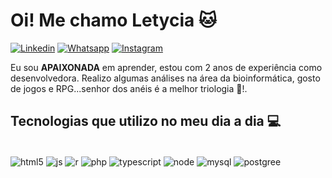
<h1>Oi! Me chamo Letycia 🐱</h1>

[![Linkedin](https://img.shields.io/badge/LinkedIn-0077B5?style=for-the-badge&logo=linkedin&logoColor=white)](https://www.linkedin.com/in/letycia-oliveira-1541381a5/)
[![Whatsapp](https://img.shields.io/badge/WhatsApp-25D366?style=for-the-badge&logo=whatsapp&logoColor=white)](http://wa.me/551952430901)
[![Instagram](https://img.shields.io/badge/Instagram-E4405F?style=for-the-badge&logo=instagram&logoColor=white)](https://www.instagram.com/l_amaterasu)

<p>Eu sou <strong>APAIXONADA</strong> em aprender, estou com 2 anos de experiência como desenvolvedora. Realizo algumas análises na área da bioinformática, gosto de jogos e RPG...senhor dos anéis é a melhor triologia 💚!.</p>

<h2>Tecnologias que utilizo no meu dia a dia 💻</h2>

<div style="display: inline_block"><br/>
  <img align="center" alt="html5" src="https://img.shields.io/badge/HTML5-E34F26?style=for-the-badge&logo=html5&logoColor=white"/>
  <img align="center" alt="js" src="https://img.shields.io/badge/JavaScript-F7DF1E?style=for-the-badge&logo=javascript&logoColor=black"/>
  <img align="center" alt="r" src="https://img.shields.io/badge/R-276DC3?style=for-the-badge&logo=r&logoColor=white"/>
  <img align="center" alt="php" src="https://img.shields.io/badge/PHP-777BB4?style=for-the-badge&logo=php&logoColor=white"/>
  <img align="center" alt="typescript" src="https://img.shields.io/badge/TypeScript-007ACC?style=for-the-badge&logo=typescript&logoColor=white"/>
  <img align="center" alt="node" src="https://img.shields.io/badge/Node.js-43853D?style=for-the-badge&logo=node.js&logoColor=white"/>
   <img align="center" alt="mysql" src="https://img.shields.io/badge/MySQL-00000F?style=for-the-badge&logo=mysql&logoColor=white"/>
  <img align="center" alt="postgree" src="https://img.shields.io/badge/PostgreSQL-316192?style=for-the-badge&logo=postgresql&logoColor=white"/>  
</div>




